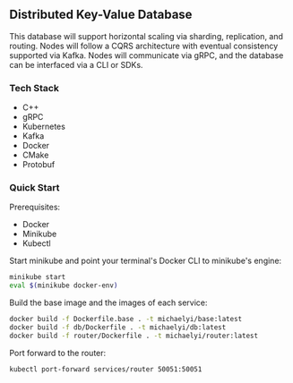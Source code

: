 ## Distributed Key-Value Database

This database will support horizontal scaling via sharding, replication, and
routing. Nodes will follow a CQRS architecture with eventual consistency
supported via Kafka. Nodes will communicate via gRPC, and the database can be
interfaced via a CLI or SDKs.

### Tech Stack
- C++
- gRPC
- Kubernetes
- Kafka
- Docker
- CMake
- Protobuf

### Quick Start

Prerequisites:
- Docker
- Minikube
- Kubectl

Start minikube and point your terminal's Docker CLI to minikube's engine:
```bash
minikube start
eval $(minikube docker-env)
```

Build the base image and the images of each service:
```bash
docker build -f Dockerfile.base . -t michaelyi/base:latest
docker build -f db/Dockerfile . -t michaelyi/db:latest
docker build -f router/Dockerfile . -t michaelyi/router:latest
```

Port forward to the router:
```bash
kubectl port-forward services/router 50051:50051
```
